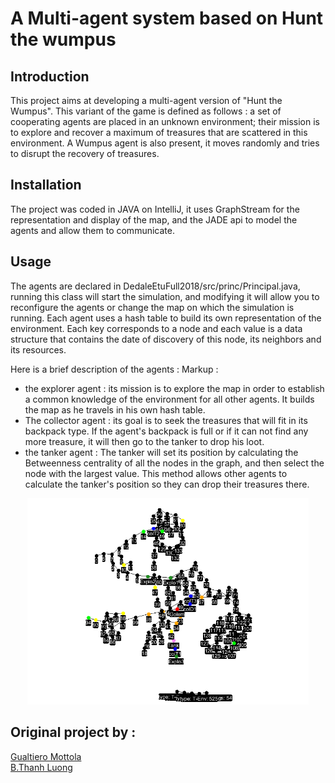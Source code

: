 # A Multi-agent system based on Hunt the wumpus

## Introduction

 
This project aims at developing a multi-agent version of "Hunt the Wumpus". This variant of the game is defined as follows : a set of cooperating agents are placed in an unknown environment; their mission is to explore and recover a maximum of treasures that are scattered in this environment. A Wumpus agent is also present, it moves randomly and tries to disrupt the recovery of treasures.

      
## Installation

The project was coded in JAVA on IntelliJ, it uses GraphStream for the representation and display of the map, and the JADE api to model the agents and allow them to communicate.

## Usage

The agents are declared in DedaleEtuFull2018/src/princ/Principal.java, running this class will start the simulation, and modifying it will allow you to reconfigure the agents or change the map on which the simulation is running. Each agent uses a hash table to build its own representation of the environment. Each key corresponds to a node and each value is a data structure that contains the date of discovery of this node, its neighbors and its resources.  
 
Here is a brief description of the agents :
Markup :
* the explorer agent : its mission is to explore the map in order to establish a common knowledge of the environment for all other agents. It builds the map as he travels in his own hash table.
*  The collector agent : its goal is to seek the treasures that will fit in its backpack type. If the agent's backpack is full or if it can not find any more treasure, it will then go to the tanker to drop his loot.
* the tanker agent : The tanker will set its position by calculating the Betweenness centrality of all the nodes in the graph, and then select the node with the largest value. This method allows other agents to calculate the tanker's position so they can drop their treasures there.



<p align="center">
    <img src="https://raw.githubusercontent.com/gualt1995/MAS/master/Rapport/images/fosyma.PNG" width="450"
</p>
    
## Original project by :
[Gualtiero Mottola](https://github.com/gualt1995)<br>
[B.Thanh Luong](https://github.com/leondoofus)<br>
